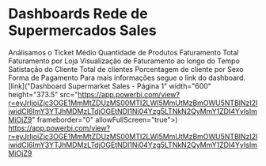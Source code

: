 # Dashboards Rede de Supermercados Sales
Análisamos o Ticket Médio 
Quantidade de Produtos
Faturamento Total
Faturamento por Loja
Visualização de Faturamento ao longo do Tempo
Satistação do Cliente
Total de clientes 
Porcentagem de cliente por Sexo
Forma de Pagamento
Para mais informações segue o link do dashboard.
[link]("Dashboard Supermarket Sales - Página 1" width="600" height="373.5" src="https://app.powerbi.com/view?r=eyJrIjoiZjc3OGE1MmMtZDUzMS00MTI2LWI5MmUtMzBmOWU5NTBlNzI2IiwidCI6ImY3YTJhMDMzLTdjOGEtNDI1Ni04Yzg5LTNkN2QyMmY1ZDI4YyIsImMiOjZ9" frameborder="0" allowFullScreen="true"></iframe>) 
<https://app.powerbi.com/view?r=eyJrIjoiZjc3OGE1MmMtZDUzMS00MTI2LWI5MmUtMzBmOWU5NTBlNzI2IiwidCI6ImY3YTJhMDMzLTdjOGEtNDI1Ni04Yzg5LTNkN2QyMmY1ZDI4YyIsImMiOjZ9>
